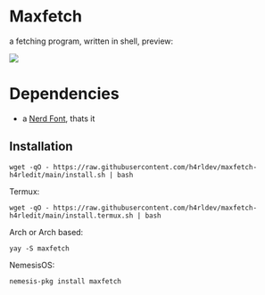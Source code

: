 # Maxfetch
a fetching program, written in shell, preview:

 ![](https://raw.githubusercontent.com/jobcmax/maxfetch/main/preview.png)
 # Dependencies
 - a [Nerd Font](https://github.com/ryanoasis/nerd-fonts), thats it
## Installation
```
wget -qO - https://raw.githubusercontent.com/h4rldev/maxfetch-h4rledit/main/install.sh | bash
```
Termux:
```
wget -qO - https://raw.githubusercontent.com/h4rldev/maxfetch-h4rledit/main/install.termux.sh | bash
```

Arch or Arch based:
```
yay -S maxfetch
```

NemesisOS:
```
nemesis-pkg install maxfetch
```
